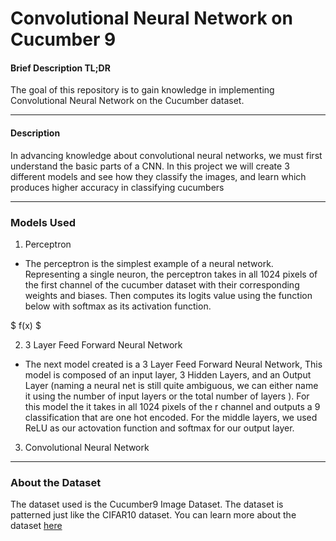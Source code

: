 # Convolutional Neural Network on Cucumber 9

#### Brief Description TL;DR

The goal of this repository is to gain knowledge in implementing Convolutional Neural Network on the Cucumber dataset.

---
#### Description

In advancing knowledge about convolutional neural networks, we must first understand the basic parts of a CNN. In this project we will create 3 different models and see how they classify the images, and learn which produces higher accuracy in classifying cucumbers

---
### Models Used
1. Perceptron

- The perceptron is the simplest example of a neural network. Representing a single neuron, the perceptron takes in all 1024 pixels of the first channel of the cucumber dataset with their corresponding weights and biases. Then computes its logits value using the function below with softmax as its activation function. 

$ f(x) $

2. 3 Layer Feed Forward Neural Network

- The next model created is a 3 Layer Feed Forward Neural Network, This model is composed of an input layer, 3 Hidden Layers, and an Output Layer (naming a neural net is still quite ambiguous, we can either name it using the number of input layers or the total number of layers ). For this model the it takes in all 1024 pixels of the r channel and outputs a 9 classification that are one hot encoded. For the middle layers, we used ReLU as our actovation function and softmax for our output layer.
3. Convolutional Neural Network
---
### About the Dataset
The dataset used is the Cucumber9 Image Dataset. The dataset is patterned just like the CIFAR10 dataset. You can learn more about the dataset <a href="">here</a>
